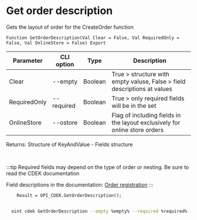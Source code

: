 ﻿---
sidebar_position: 2
---

# Get order description
 Gets the layout of order for the CreateOrder function



`Function GetOrderDescription(Val Clear = False, Val RequiredOnly = False, Val OnlineStore = False) Export`

  | Parameter | CLI option | Type | Description |
  |-|-|-|-|
  | Clear | --empty | Boolean | True > structure with empty valuse, False > field descriptions at values |
  | RequiredOnly | --required | Boolean | True > only required fields will be in the set |
  | OnlineStore | --ostore | Boolean | Flag of including fields in the layout exclusively for online store orders |

  
  Returns:  Structure of KeyAndValue - Fields structure

<br/>

:::tip
Required fields may depend on the type of order or nesting. Be sure to read the CDEK documentation

 Field descriptions in the documentation: [Order registration](https://api-docs.cdek.ru/29923926.html)
:::
<br/>


```bsl title="Code example"
    Result = OPI_CDEK.GetOrderDescription();
```



```sh title="CLI command example"
    
  oint cdek GetOrderDescription --empty %empty% --required %required% --ostore %ostore%

```

```json title="Result"

```
